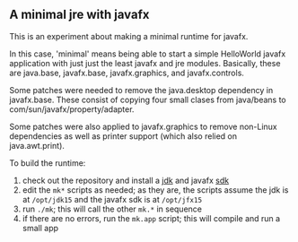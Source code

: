 ## A minimal jre with javafx

This is an experiment about making a minimal runtime for javafx.

In this case, 'minimal' means being able to start a simple HelloWorld javafx application with just just the least javafx and jre modules.
Basically, these are java.base, javafx.base, javafx.graphics, and javafx.controls.

Some patches were needed to remove the java.desktop dependency in javafx.base.
These consist of copying four small clases from java/beans to com/sun/javafx/property/adapter.

Some patches were also applied to javafx.graphics to remove non-Linux dependencies as well as printer support (which also relied on java.awt.print).

To build the runtime:
1. check out the repository and install a [jdk](https://jdk.java.net/) and javafx [sdk](https://gluonhq.com/products/javafx/)
2. edit the <code>mk*</code> scripts as needed; as they are, the scripts assume the jdk is at <code>/opt/jdk15</code> and the javafx sdk is at <code>/opt/jfx15</code>
3. run <code>./mk</code>; this will call the other <code>mk.*</code> in sequence
4. if there are no errors, run the <code>mk.app</code> script; this will compile and run a small app
